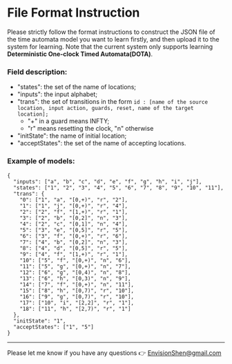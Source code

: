 # File Format Instruction

Please strictly follow the format instructions to construct the JSON file of the time automata model you want to learn firstly, and then upload it to the system for learning. Note that the current system only supports learning **Deterministic One-clock Timed Automata(DOTA)**.

### Field description:

- "states": the set of the name of locations;
- "inputs": the input alphabet;
- "trans": the set of transitions in the form `id : [name of the source location, input action, guards, reset, name of the target location];`
  - "+" in a guard means INFTY;
  - "r" means resetting the clock, "n" otherwise
- "initState": the name of initial location;
- "acceptStates": the set of the name of accepting locations.

### Example of models:

```
{
  "inputs": ["a", "b", "c", "d", "e", "f", "g", "h", "i", "j"],
  "states": ["1", "2", "3", "4", "5", "6", "7", "8", "9", "10", "11"],
  "trans": {
    "0": ["1", "a", "[0,+)", "r", "2"],
    "1": ["1", "j", "[0,+)", "r", "4"],
    "2": ["2", "f", "[1,+)", "r", "1"],
    "3": ["2", "b", "[0,2]", "n", "3"],
    "4": ["2", "c", "[0,1]", "n", "4"],
    "5": ["3", "e", "[0,5]", "r", "5"],
    "6": ["3", "f", "[0,+)", "r", "6"],
    "7": ["4", "b", "[0,2]", "n", "3"],
    "8": ["4", "d", "[0,5]", "r", "5"],
    "9": ["4", "f", "[1,+)", "r", "1"],
    "10": ["5", "f", "[0,+)", "n", "6"],
    "11": ["5", "g", "[0,+)", "n", "7"],
    "12": ["6", "g", "[0,4)", "n", "8"],
    "13": ["6", "h", "[0,3)", "n", "9"],
    "14": ["7", "f", "[0,+)", "n", "11"],
    "15": ["8", "h", "[0,7)", "r", "10"],
    "16": ["9", "g", "[0,7)", "r", "10"],
    "17": ["10", "i", "[2,2]", "r", "1"],
    "18": ["11", "h", "[2,7)", "r", "1"]
  },
  "initState": "1",
  "acceptStates": ["1", "5"]
}
```

------

Please let me know if you have any questions 👉 [EnvisionShen@gmail.com](mailto:EnvisionShen@gmail.com)